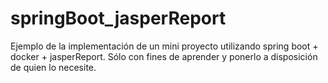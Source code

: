 # springBoot_jasperReport

Ejemplo de la implementación de un mini proyecto utilizando spring boot + docker + jasperReport.
Sólo con fines de aprender y ponerlo a disposición de quien lo necesite.
